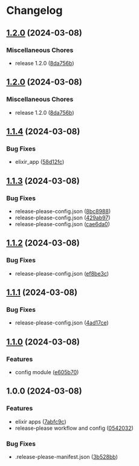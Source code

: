 # Changelog

## [1.2.0](https://github.com/nicolas-mark/release-please-testing/compare/v1.2.0...v1.2.0) (2024-03-08)


### Miscellaneous Chores

* release 1.2.0 ([8da756b](https://github.com/nicolas-mark/release-please-testing/commit/8da756bfd4caadc8d62ae195258d50b9511ccf50))

## [1.2.0](https://github.com/nicolas-mark/release-please-testing/compare/v1.1.4...v1.2.0) (2024-03-08)


### Miscellaneous Chores

* release 1.2.0 ([8da756b](https://github.com/nicolas-mark/release-please-testing/commit/8da756bfd4caadc8d62ae195258d50b9511ccf50))

## [1.1.4](https://github.com/nicolas-mark/release-please-testing/compare/v1.1.3...v1.1.4) (2024-03-08)


### Bug Fixes

* elixir_app ([58d12fc](https://github.com/nicolas-mark/release-please-testing/commit/58d12fc0cebd5509144dccadfbe1b20d9eeddf3d))

## [1.1.3](https://github.com/nicolas-mark/release-please-testing/compare/v1.1.2...v1.1.3) (2024-03-08)


### Bug Fixes

* release-please-config.json ([8bc8988](https://github.com/nicolas-mark/release-please-testing/commit/8bc8988df5a9191892c948140b3da6215e62c442))
* release-please-config.json ([429ab97](https://github.com/nicolas-mark/release-please-testing/commit/429ab979ef88796477e68cbbbc987a53045a6795))
* release-please-config.json ([cae6da0](https://github.com/nicolas-mark/release-please-testing/commit/cae6da07d2e7d2bfc42dd02b912bc615d8930194))

## [1.1.2](https://github.com/nicolas-mark/release-please-testing/compare/v1.1.1...v1.1.2) (2024-03-08)


### Bug Fixes

* release-please-config.json ([ef8be3c](https://github.com/nicolas-mark/release-please-testing/commit/ef8be3cd6562604ad2c73d4efb86a65bc9f2a01f))

## [1.1.1](https://github.com/nicolas-mark/release-please-testing/compare/v1.1.0...v1.1.1) (2024-03-08)


### Bug Fixes

* release-please-config.json ([4ad17ce](https://github.com/nicolas-mark/release-please-testing/commit/4ad17cec28b7a19f83416a0e6943fe18a88b117f))

## [1.1.0](https://github.com/nicolas-mark/release-please-testing/compare/v1.0.0...v1.1.0) (2024-03-08)


### Features

* config module ([e605b70](https://github.com/nicolas-mark/release-please-testing/commit/e605b70cb559e3cf6f208de84c724ef36b7ce941))

## 1.0.0 (2024-03-08)


### Features

* elixir apps ([7abfc9c](https://github.com/nicolas-mark/release-please-testing/commit/7abfc9c636f8b56ba83b147550dad6e9d90e9b26))
* release-please workflow and config ([0542032](https://github.com/nicolas-mark/release-please-testing/commit/0542032a91a63e4092075db1081c204d98000307))


### Bug Fixes

* .release-please-manifest.json ([3b528bb](https://github.com/nicolas-mark/release-please-testing/commit/3b528bb02ce93923aefffc9ec069ae6b6507757f))
